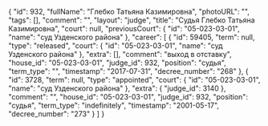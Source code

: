 {
    "id": 932,
    "fullName": "Глебко Татьяна Казимировна",
    "photoURL": "",
    "tags": [],
    "comment": "",
    "layout": "judge",
    "title": "Судья Глебко Татьяна Казимировна",
    "court": null,
    "previousCourt": {
        "id": "05-023-03-01",
        "name": "суд Узденского района"
    },
    "career": [
        {
            "id": 59405,
            "term": null,
            "type": "released",
            "court": {
                "id": "05-023-03-01",
                "name": "суд Узденского района"
            },
            "extra": [],
            "comment": "выход в отставку",
            "house_id": "05-023-03-01",
            "judge_id": 932,
            "position": "судья",
            "term_type": "",
            "timestamp": "2017-07-31",
            "decree_number": "268"
        },
        {
            "id": 3728,
            "term": null,
            "type": "appointed",
            "court": {
                "id": "05-023-03-01",
                "name": "суд Узденского района"
            },
            "extra": {
                "judge_id": 3140
            },
            "comment": "",
            "house_id": "05-023-03-01",
            "judge_id": 932,
            "position": "судья",
            "term_type": "indefinitely",
            "timestamp": "2001-05-17",
            "decree_number": "273"
        }
    ]
}